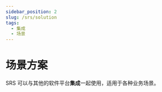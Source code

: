 ```yaml
---
sidebar_position: 2
slug: /srs/solution
tags:
  - 集成
  - 场景
---
```


# 场景方案

SRS 可以与其他的软件平台**集成**一起使用，适用于各种业务场景。


